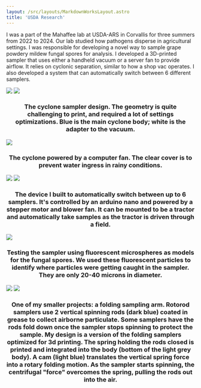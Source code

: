 ```yaml
---
layout: /src/layouts/MarkdownWorksLayout.astro
title: 'USDA Research'
---
```


I was a part of the Mahaffee lab at USDA-ARS in Corvallis for three summers from 2022 to 2024. Our lab studied how pathogens disperse in agricultural settings. I was responsible for developing a novel way to sample grape powdery mildew fungal spores for analysis. I developed a 3D-printed sampler that uses either a handheld vacuum or a server fan to provide airflow. It relies on cyclonic separation, similar to how a shop vac operates. I also developed a system that can automatically switch between 6 different samplers. 

<div class="markdown_img_container">
<img class="markdown_image" src="/major_projects/usda/cad.webp">
<img class="markdown_image" src="/major_projects/usda/cyclone_vacuum.webp">
</div>

<h3 style="text-align: center;">The cyclone sampler design. The geometry is quite challenging to print, and required a lot of settings optimizations. Blue is the main cyclone body; white is the adapter to the vacuum.</h3>

<div class="markdown_img_container">
<img class="markdown_image" src="/major_projects/usda/cyclone_fan.webp">
</div>

<h3 style="text-align: center;">The cyclone powered by a computer fan. The clear cover is to prevent water ingress in rainy conditions.</h3>

<div class="markdown_img_container">
<img class="markdown_image" src="/major_projects/usda/cyclone_turret.webp">
<img class="markdown_image" src="/major_projects/usda/cover_img.webp">
</div>

<h3 style="text-align: center;">The device I built to automatically switch between up to 6 samplers. It's controlled by an arduino nano and powered by a stepper motor and blower fan. It can be mounted to be a tractor and automatically take samples as the tractor is driven through a field.</h3>

<div class="markdown_img_container">
<img class="markdown_image" src="/major_projects/usda/microsphere.webp">
</div>

<h3 style="text-align: center;">Testing the sampler using fluorescent microspheres as models for the fungal spores. We used these fluorescent particles to identify where particles were getting caught in the sampler. They are only 20-40 microns in diameter.</h3>

<div class="markdown_img_container">
<img class="markdown_image" src="/major_projects/usda/sampling_arm.webp">
<img class="markdown_image" src="/major_projects/usda/arm_cad.webp">
</div>

<h3 style="text-align: center;">One of my smaller projects: a folding sampling arm. Rotorod samplers use 2 vertical spinning rods (dark blue) coated in grease to collect airborne particulate. Some samplers have the rods fold down once the sampler stops spinning to protect the sample. My design is a version of the folding samplers optimized for 3d printing. The spring holding the rods closed is printed and integrated into the body (bottom of the light grey body). A cam (light blue) translates the vertical spring force into a rotary folding motion. As the sampler starts spinning, the centrifugal "force" overcomes the spring, pulling the rods out into the air.</h3>